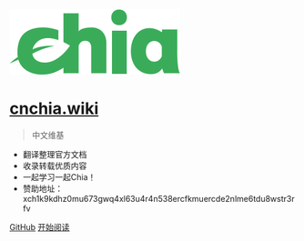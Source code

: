 ![logo](images/chia.svg)

# [cnchia.wiki](https://cnchia.wiki) <small> </small>

> 中文维基

- 翻译整理官方文档
- 收录转载优质内容
- 一起学习一起Chia！
- 赞助地址：xch1k9kdhz0mu673gwq4xl63u4r4n538ercfkmuercde2nlme6tdu8wstr3rfv

[GitHub](https://github.com/fangqiluxatu/Chia-Blockchain-Wiki-CN)
[开始阅读](./README)
